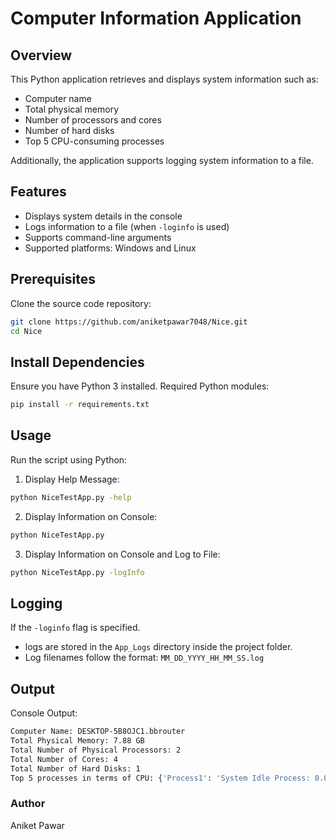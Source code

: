 # Computer Information Application

## Overview
This Python application retrieves and displays system information such as:
- Computer name
- Total physical memory
- Number of processors and cores
- Number of hard disks
- Top 5 CPU-consuming processes

Additionally, the application supports logging system information to a file.

## Features
- Displays system details in the console
- Logs information to a file (when `-loginfo` is used)
- Supports command-line arguments
- Supported platforms: Windows and Linux

## Prerequisites
Clone the source code repository:
```sh
git clone https://github.com/aniketpawar7048/Nice.git
cd Nice
```
## Install Dependencies
Ensure you have Python 3 installed. Required Python modules:
```bash
pip install -r requirements.txt
```
## Usage
Run the script using Python:

1. Display Help Message:
```bash
python NiceTestApp.py -help
```

2. Display Information on Console:
```bash
python NiceTestApp.py
```

3. Display Information on Console and Log to File:
```bash
python NiceTestApp.py -logInfo
```
## Logging
If the `-loginfo` flag is specified.

- logs are stored in the `App_Logs` directory inside the project folder.
- Log filenames follow the format: `MM_DD_YYYY_HH_MM_SS.log`

## Output
Console Output:

```bash
Computer Name: DESKTOP-5B8OJC1.bbrouter
Total Physical Memory: 7.88 GB
Total Number of Physical Processors: 2
Total Number of Cores: 4
Total Number of Hard Disks: 1
Top 5 processes in terms of CPU: {'Process1': 'System Idle Process: 0.0%', 'Process2': 'System: 0.0%', 'Process3': 'Registry: 0.0%', 'Process4': 'Code.exe: 0.0%', 'Process5': 'smss.exe: 0.0%'}
```

### Author
Aniket Pawar
